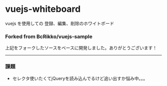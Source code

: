 # vuejs-whiteboard
vuejs を使用しての 登録、編集、削除のホワイトボード


### Forked from BcRikko/vuejs-sample 

上記をフォークしたソースをベースに開発しました。ありがとうございます！

---

### 課題

- セレクタ使いたくてjQueryを読み込んでるけど追い出すか悩み中。。。

